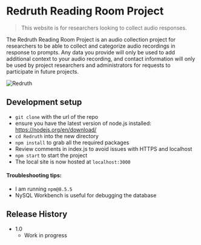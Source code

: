 # Redruth Reading Room Project

> This website is for researchers looking to collect audio responses.


The Redruth Reading Room Project is an audio collection project for researchers to be able to collect and categorize audio recordings in response to prompts. Any data
you provide will only be used to add additional context to your audio recording, and contact information will
only be used by project researchers and administrators for requests to participate in future projects.

![Redruth](Redruth.jpg)

## Development setup

- `git clone` with the url of the repo
- ensure you have the latest version of node.js installed: https://nodejs.org/en/download/
- `cd Redruth` into the new directory
- `npm install` to grab all the required packages
- Review comments in index.js to avoid issues with HTTPS and localhost
- `npm start` to start the project
- The local site is now hosted at `localhost:3000`

#### Troubleshooting tips:
- I am running `npm@8.5.5`
- NySQL Workbench is useful for debugging the database  


## Release History

* 1.0
  * Work in progress



